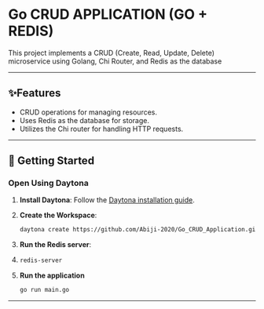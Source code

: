 

# Go CRUD APPLICATION (GO + REDIS)

This project implements a CRUD (Create, Read, Update, Delete) microservice using Golang, Chi Router, and Redis as the database

---

## ✨Features

- CRUD operations for managing resources.
- Uses Redis as the database for storage.
- Utilizes the Chi router for handling HTTP requests.

---

## 🚀 Getting Started  

### Open Using Daytona  

1. **Install Daytona**: Follow the [Daytona installation guide](https://www.daytona.io/docs/installation/installation/).

2. **Create the Workspace**:  
   ```bash  
   daytona create https://github.com/Abiji-2020/Go_CRUD_Application.git
   ```  
3. **Run the Redis server**:
4. ```bash
   redis-server
   ```  
5. **Run the application**
   ```bash
   go run main.go
   ```
---
